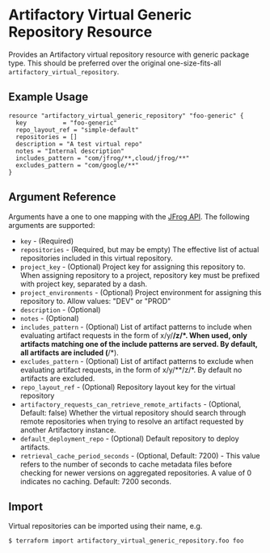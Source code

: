 # Artifactory Virtual Generic Repository Resource

Provides an Artifactory virtual repository resource with generic package type. This should be preferred over the original
one-size-fits-all `artifactory_virtual_repository`.

## Example Usage

```hcl
resource "artifactory_virtual_generic_repository" "foo-generic" {
  key          = "foo-generic"
  repo_layout_ref = "simple-default"
  repositories = []
  description = "A test virtual repo"
  notes = "Internal description"
  includes_pattern = "com/jfrog/**,cloud/jfrog/**"
  excludes_pattern = "com/google/**"
}
```

## Argument Reference

Arguments have a one to one mapping with the [JFrog API](https://www.jfrog.com/confluence/display/RTF/Repository+Configuration+JSON). The following arguments are supported:

* `key` - (Required)
* `repositories` - (Required, but may be empty) The effective list of actual repositories included in this virtual repository.
* `project_key` - (Optional) Project key for assigning this repository to. When assigning repository to a project, repository key must be prefixed with project key, separated by a dash.
* `project_environments` - (Optional) Project environment for assigning this repository to. Allow values: "DEV" or "PROD"
* `description` - (Optional)
* `notes` - (Optional)
* `includes_pattern` - (Optional) List of artifact patterns to include when evaluating artifact requests in the form of x/y/**/z/*. When used, only artifacts matching one of the include patterns are served. By default, all artifacts are included (**/*).
* `excludes_pattern` - (Optional) List of artifact patterns to exclude when evaluating artifact requests, in the form of x/y/**/z/*. By default no artifacts are excluded.
* `repo_layout_ref` - (Optional) Repository layout key for the virtual repository
* `artifactory_requests_can_retrieve_remote_artifacts` - (Optional, Default: false) Whether the virtual repository should search through remote repositories when trying to resolve an artifact requested by another Artifactory instance.
* `default_deployment_repo` - (Optional) Default repository to deploy artifacts.
* `retrieval_cache_period_seconds` - (Optional, Default: 7200) - This value refers to the number of seconds to cache metadata files before checking for newer versions on aggregated repositories. A value of 0 indicates no caching. Default: 7200 seconds.

## Import

Virtual repositories can be imported using their name, e.g.

```
$ terraform import artifactory_virtual_generic_repository.foo foo
```
